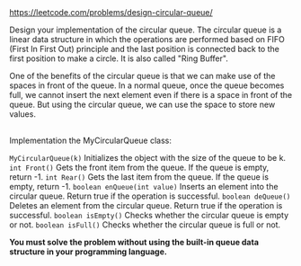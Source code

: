 
##

https://leetcode.com/problems/design-circular-queue/

Design your implementation of the circular queue. The circular queue is a linear data structure in which the operations are performed based on FIFO (First In First Out) principle and the last position is connected back to the first position to make a circle. It is also called "Ring Buffer".

One of the benefits of the circular queue is that we can make use of the spaces in front of the queue. In a normal queue, once the queue becomes full, we cannot insert the next element even if there is a space in front of the queue. But using the circular queue, we can use the space to store new values.

##

Implementation the MyCircularQueue class:

`MyCircularQueue(k)` Initializes the object with the size of the queue to be k.
`int Front()` Gets the front item from the queue. If the queue is empty, return -1.
`int Rear()` Gets the last item from the queue. If the queue is empty, return -1.
`boolean enQueue(int value)` Inserts an element into the circular queue. Return true if the operation is successful.
`boolean deQueue()` Deletes an element from the circular queue. Return true if the operation is successful.
`boolean isEmpty()` Checks whether the circular queue is empty or not.
`boolean isFull()` Checks whether the circular queue is full or not.



**You must solve the problem without using the built-in queue data structure in your programming language.**

